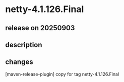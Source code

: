 # netty-4.1.126.Final

## release on 20250903
## description
## changes
[maven-release-plugin] copy for tag netty-4.1.126.Final

